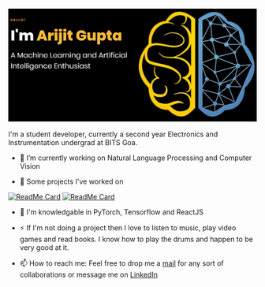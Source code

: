 ![Intro Image](https://github.com/arijitgupta42/arijitgupta42/blob/master/intro.png)

I'm a student developer, currently a second year Electronics and Instrumentation undergrad at BITS Goa.

- 🔭 I’m currently working on Natural Language Processing and Computer Vision

- 🌱 Some projects I've worked on


[![ReadMe Card](https://github-readme-stats.vercel.app/api/pin/?username=arijitgupta42&repo=ChainVoter)](https://github.com/arijitgupta42/ChainVoter)
[![ReadMe Card](https://github-readme-stats.vercel.app/api/pin/?username=arijitgupta42&repo=Forest-Cover-Classification)](https://github.com/arijitgupta42/Forest-Cover-Classification)


- 💬 I'm knowledgable in PyTorch, Tensorflow and ReactJS 

- ⚡ If I'm not doing a project then I love to listen to music, play video games and read books. I know how to play the drums and happen to be very good at it.

- 📫 How to reach me: Feel free to drop me a [mail](mailto:arijitgupta2000@gail.com) for any sort of collaborations or message me on [LinkedIn](https://www.linkedin.com/in/arijitgupta42/)


<!--
**arijitgupta42/arijitgupta42** is a ✨ _special_ ✨ repository because its `README.md` (this file) appears on your GitHub profile.

Here are some ideas to get you started:

- 🔭 I’m currently working on ...
- 🌱 I’m currently learning ...
- 👯 I’m looking to collaborate on ...
- 🤔 I’m looking for help with ...
- 💬 Ask me about ...
- 📫 How to reach me: ...
- 😄 Pronouns: ...
- ⚡ Fun fact: ...
-->
